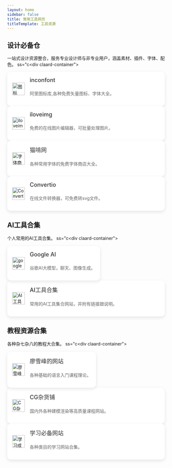 ```yaml
---
layout: home
sidebar: false
title: 常用工具网页
titleTemplate: 工具资源
---
```



## 设计必备仓

一站式设计资源整合，服务专业设计师与非专业用户，涵盖素材、插件、字体、配色。
ss="c<div claard-container">
  <!-- iconfont -->
  <a href="https://www.iconfont.cn/" style="text-decoration: none; color: inherit;">
    <div style="
      background-color: #fff;
      padding: 16px;
      border-radius: 12px;
      box-shadow: 0 4px 12px rgba(0, 0, 0, 0.1);
      flex: 0 0 calc(33.333% - 16px); /* 每行三个卡片 */
      display: flex; /* 使用 flex 布局 */
      align-items: center; /* 垂直居中对齐 */
      justify-content: space-between; /* 水平间距分布 */
    ">
      <div style="margin-right: 16px; display: flex; align-items: center; flex-shrink: 0;"> <!-- 图标部分 -->
        <img src="/icons/图标.svg" alt="图标" style="width: 40px; height: 40px;" />
      </div>
      <div style="flex: 1; display: flex; flex-direction: column;"> <!-- 文字部分 -->
        <span style="font-size: 18px; font-weight: 500; margin-bottom: 8px; display: block; color: #333 !important;">inconfont</span>
        <p style="font-size: 14px; color: #666; line-height: 1.5 !important;">阿里图标库,各种免费矢量图标、字体大全。</p>
      </div>
    </div>
  </a>

  <!-- 图像编辑 -->
  <a href="https://www.iloveimg.com/zh-cn" style="text-decoration: none; color: inherit;">
    <div style="
      background-color: #fff;
      padding: 16px;
      border-radius: 12px;
      box-shadow: 0 4px 12px rgba(0, 0, 0, 0.1);
      flex: 0 0 calc(33.333% - 16px); /* 每行三个卡片 */
      display: flex; /* 使用 flex 布局 */
      align-items: center; /* 垂直居中对齐 */
      justify-content: space-between; /* 水平间距分布 */
    ">
      <div style="margin-right: 16px; display: flex; align-items: center; flex-shrink: 0;"> <!-- 图标部分 -->
        <img src="/icons/iloveimg.svg" alt="iloveimg" style="width: 40px; height: 40px;" />
      </div>
      <div style="flex: 1; display: flex; flex-direction: column;"> <!-- 文字部分 -->
        <span style="font-size: 18px; font-weight: 500; margin-bottom: 8px; display: block; color: #333 !important;">iloveimg</span>
        <p style="font-size: 14px; color: #666; line-height: 1.5 !important;">免费的在线图片编辑器，可批量处理图片。</p>
      </div>
    </div>
  </a>

  <!-- 猫啃网 -->
  <a href="https://www.maoken.com/" style="text-decoration: none; color: inherit;">
    <div style="
      background-color: #fff;
      padding: 16px;
      border-radius: 12px;
      box-shadow: 0 4px 12px rgba(0, 0, 0, 0.1);
      flex: 0 0 calc(33.333% - 16px); /* 每行三个卡片 */
      display: flex; /* 使用 flex 布局 */
      align-items: center; /* 垂直居中对齐 */
      justify-content: space-between; /* 水平间距分布 */
    ">
      <div style="margin-right: 16px; display: flex; align-items: center; flex-shrink: 0;"> <!-- 图标部分 -->
        <img src="/icons/字体商店.svg" alt="字体商店" style="width: 40px; height: 40px;" />
      </div>
      <div style="flex: 1; display: flex; flex-direction: column;"> <!-- 文字部分 -->
        <span style="font-size: 18px; font-weight: 500; margin-bottom: 8px; display: block; color: #333 !important;">猫啃网</span>
        <p style="font-size: 14px; color: #666; line-height: 1.5 !important;">各种常用字体的免费字体商店大全。</p>
      </div>
    </div>
  </a>

 <!-- 在线格式转换 -->
  <a href="https://convertio.co/zh/" style="text-decoration: none; color: inherit;">
    <div style="
      background-color: #fff;
      padding: 16px;
      border-radius: 12px;
      box-shadow: 0 4px 12px rgba(0, 0, 0, 0.1);
      flex: 0 0 calc(33.333% - 16px); /* 每行三个卡片 */
      display: flex; /* 使用 flex 布局 */
      align-items: center; /* 垂直居中对齐 */
      justify-content: space-between; /* 水平间距分布 */
    ">
      <div style="margin-right: 16px; display: flex; align-items: center; flex-shrink: 0;"> <!-- 图标部分 -->
        <img src="/icons/Convertio.svg" alt="Convertio" style="width: 40px; height: 40px;" />
      </div>
      <div style="flex: 1; display: flex; flex-direction: column;"> <!-- 文字部分 -->
        <span style="font-size: 18px; font-weight: 500; margin-bottom: 8px; display: block; color: #333 !important;">Convertio</span>
        <p style="font-size: 14px; color: #666; line-height: 1.5 !important;">在线文件转换器，可免费转svg文件。</p>
      </div>
    </div>
  </a>

## AI工具合集

个人常用的AI工具合集。
ss="c<div claard-container">
<div style="display: flex; flex-wrap: wrap; gap: 16px; margin-top: 16px;">
  <!-- Google AI Studio -->
  <a href="https://aistudio.google.com/prompts/new_chat" style="text-decoration: none; color: inherit;">
    <div style="
      background-color: #fff;
      padding: 16px;
      border-radius: 12px;
      box-shadow: 0 4px 12px rgba(0, 0, 0, 0.1);
      flex: 0 0 calc(33.333% - 16px); /* 每行三个卡片 */
      display: flex; /* 使用 flex 布局 */
      align-items: center; /* 垂直居中对齐 */
      justify-content: space-between; /* 水平间距分布 */
    ">
      <div style="margin-right: 16px; display: flex; align-items: center; flex-shrink: 0;"> <!-- 图标部分 -->
        <img src="/icons/googleai.svg" alt="googleai" style="width: 40px; height: 40px;" />
      </div>
      <div style="flex: 1; display: flex; flex-direction: column;"> <!-- 文字部分 -->
        <span style="font-size: 18px; font-weight: 500; margin-bottom: 8px; display: block; color: #333 !important;">Google AI</span>
        <p style="font-size: 14px; color: #666; line-height: 1.5 !important;">谷歌AI大模型，聊天、图像生成。</p>
      </div>
    </div>
  </a>
</div>

  <!-- AI工具合集 -->
  <a href="https://ai-bot.cn/" style="text-decoration: none; color: inherit;">
    <div style="
      background-color: #fff;
      padding: 16px;
      border-radius: 12px;
      box-shadow: 0 4px 12px rgba(0, 0, 0, 0.1);
      flex: 0 0 calc(33.333% - 16px); /* 每行三个卡片 */
      display: flex; /* 使用 flex 布局 */
      align-items: center; /* 垂直居中对齐 */
      justify-content: space-between; /* 水平间距分布 */
    ">
      <div style="margin-right: 16px; display: flex; align-items: center; flex-shrink: 0;"> <!-- 图标部分 -->
        <img src="/icons/AI工具合集.svg" alt="AI工具合集" style="width: 40px; height: 40px;" />
      </div>
      <div style="flex: 1; display: flex; flex-direction: column;"> <!-- 文字部分 -->
        <span style="font-size: 18px; font-weight: 500; margin-bottom: 8px; display: block; color: #333 !important;">AI工具合集</span>
        <p style="font-size: 14px; color: #666; line-height: 1.5 !important;">常用的AI工具集合网站，并附有链接跟说明。</p>
      </div>
    </div>
  </a>

## 教程资源合集

各种杂七杂八的教程大合集。
ss="c<div claard-container">
<div style="display: flex; flex-wrap: wrap; gap: 16px; margin-top: 16px;">
  <!-- 廖雪峰的网站 -->
  <a href="https://liaoxuefeng.com/" style="text-decoration: none; color: inherit;">
    <div style="
      background-color: #fff;
      padding: 16px;
      border-radius: 12px;
      box-shadow: 0 4px 12px rgba(0, 0, 0, 0.1);
      flex: 0 0 calc(33.333% - 16px); /* 每行三个卡片 */
      display: flex; /* 使用 flex 布局 */
      align-items: center; /* 垂直居中对齐 */
      justify-content: space-between; /* 水平间距分布 */
    ">
      <div style="margin-right: 16px; display: flex; align-items: center; flex-shrink: 0;"> <!-- 图标部分 -->
        <img src="/icons/廖雪峰.svg" alt="廖雪峰" style="width: 40px; height: 40px;" />
      </div>
      <div style="flex: 1; display: flex; flex-direction: column;"> <!-- 文字部分 -->
        <span style="font-size: 18px; font-weight: 500; margin-bottom: 8px; display: block; color: #333 !important;">廖雪峰的网站</span>
        <p style="font-size: 14px; color: #666; line-height: 1.5 !important;">各种基础的语言入门课程理论。</p>
      </div>
    </div>
  </a>
</div>

  <!-- CG杂货铺 -->
  <a href="https://www.shaoyecg.com/?aff=1211" style="text-decoration: none; color: inherit;">
    <div style="
      background-color: #fff;
      padding: 16px;
      border-radius: 12px;
      box-shadow: 0 4px 12px rgba(0, 0, 0, 0.1);
      flex: 0 0 calc(33.333% - 16px); /* 每行三个卡片 */
      display: flex; /* 使用 flex 布局 */
      align-items: center; /* 垂直居中对齐 */
      justify-content: space-between; /* 水平间距分布 */
    ">
      <div style="margin-right: 16px; display: flex; align-items: center; flex-shrink: 0;"> <!-- 图标部分 -->
        <img src="/icons/CG杂货铺.svg" alt="CG杂货铺" style="width: 40px; height: 40px;" />
      </div>
      <div style="flex: 1; display: flex; flex-direction: column;"> <!-- 文字部分 -->
        <span style="font-size: 18px; font-weight: 500; margin-bottom: 8px; display: block; color: #333 !important;">CG杂货铺</span>
        <p style="font-size: 14px; color: #666; line-height: 1.5 !important;">国内外各种建模渲染等高质量课程网站。</p>
      </div>
    </div>
  </a>

  <!-- 学习必备网站 -->
  <a href="https://flowus.cn/4fa0ed23-9e87-4d99-8b22-3d102ee2ba2c" style="text-decoration: none; color: inherit;">
    <div style="
      background-color: #fff;
      padding: 16px;
      border-radius: 12px;
      box-shadow: 0 4px 12px rgba(0, 0, 0, 0.1);
      flex: 0 0 calc(33.333% - 16px); /* 每行三个卡片 */
      display: flex; /* 使用 flex 布局 */
      align-items: center; /* 垂直居中对齐 */
      justify-content: space-between; /* 水平间距分布 */
    ">
      <div style="margin-right: 16px; display: flex; align-items: center; flex-shrink: 0;"> <!-- 图标部分 -->
        <img src="/icons/学习成就.svg" alt="学习成就" style="width: 40px; height: 40px;" />
      </div>
      <div style="flex: 1; display: flex; flex-direction: column;"> <!-- 文字部分 -->
        <span style="font-size: 18px; font-weight: 500; margin-bottom: 8px; display: block; color: #333 !important;">学习必备网站</span>
        <p style="font-size: 14px; color: #666; line-height: 1.5 !important;">各种类目的学习网站合集。</p>
      </div>
    </div>
  </a>
